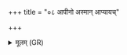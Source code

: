 +++
title = "०८ आपीनो अस्मान् आप्यायच्"

+++
<details><summary>मूलम् (GR)</summary>

+++(not found in PSK; PSK 20.51.8 is = PS (Orissa) 20.61.8)+++आपीनो अस्मान् आप्यायच्  
चक्षुषा श्रोत्रेण प्राणेन प्रजया पशुभिर् गृहैर् धनेन ॥
</details>